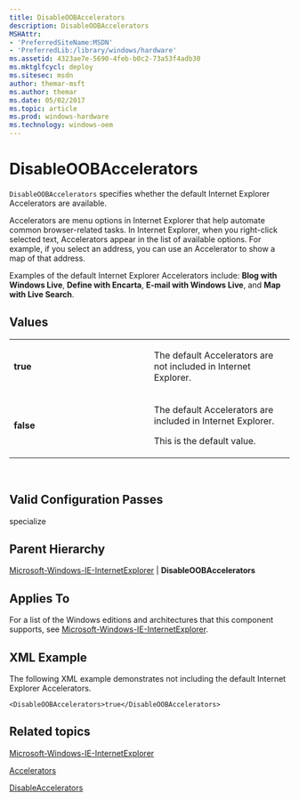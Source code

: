 ```yaml
---
title: DisableOOBAccelerators
description: DisableOOBAccelerators
MSHAttr:
- 'PreferredSiteName:MSDN'
- 'PreferredLib:/library/windows/hardware'
ms.assetid: 4323ae7e-5690-4feb-b0c2-73a53f4adb30
ms.mktglfcycl: deploy
ms.sitesec: msdn
author: themar-msft
ms.author: themar
ms.date: 05/02/2017
ms.topic: article
ms.prod: windows-hardware
ms.technology: windows-oem
---
```


# DisableOOBAccelerators


`DisableOOBAccelerators` specifies whether the default Internet Explorer Accelerators are available.

Accelerators are menu options in Internet Explorer that help automate common browser-related tasks. In Internet Explorer, when you right-click selected text, Accelerators appear in the list of available options. For example, if you select an address, you can use an Accelerator to show a map of that address.

Examples of the default Internet Explorer Accelerators include: **Blog with Windows Live**, **Define with Encarta**, **E-mail with Windows Live**, and **Map with Live Search**.

## Values


<table>
<colgroup>
<col width="50%" />
<col width="50%" />
</colgroup>
<tbody>
<tr class="odd">
<td><p><strong>true</strong></p></td>
<td><p>The default Accelerators are not included in Internet Explorer.</p></td>
</tr>
<tr class="even">
<td><p><strong>false</strong></p></td>
<td><p>The default Accelerators are included in Internet Explorer.</p>
<p>This is the default value.</p></td>
</tr>
</tbody>
</table>

 

## Valid Configuration Passes


specialize

## Parent Hierarchy


[Microsoft-Windows-IE-InternetExplorer](microsoft-windows-ie-internetexplorer.md) | **DisableOOBAccelerators**

## Applies To


For a list of the Windows editions and architectures that this component supports, see [Microsoft-Windows-IE-InternetExplorer](microsoft-windows-ie-internetexplorer.md).

## XML Example


The following XML example demonstrates not including the default Internet Explorer Accelerators.

```
<DisableOOBAccelerators>true</DisableOOBAccelerators>
```

## Related topics


[Microsoft-Windows-IE-InternetExplorer](microsoft-windows-ie-internetexplorer.md)

[Accelerators](microsoft-windows-ie-internetexplorer-accelerators.md)

[DisableAccelerators](microsoft-windows-ie-internetexplorer-disableaccelerators.md)

 

 







